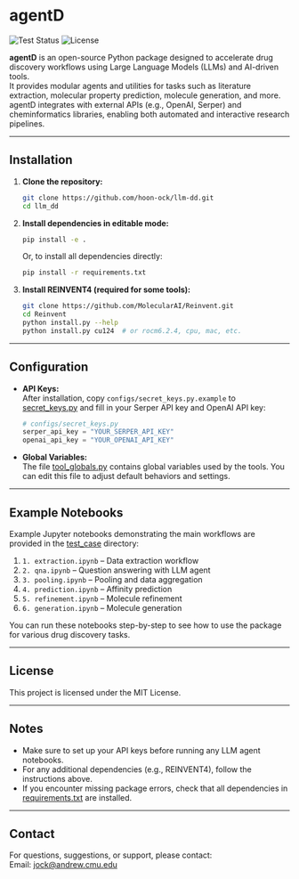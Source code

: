 # agentD

![Test Status](https://img.shields.io/github/actions/workflow/status/hoon-ock/llm-dd/python-app.yml?branch=release)
![License](https://img.shields.io/github/license/hoon-ock/llm-dd)

**agentD** is an open-source Python package designed to accelerate drug discovery workflows using Large Language Models (LLMs) and AI-driven tools.  
It provides modular agents and utilities for tasks such as literature extraction, molecular property prediction, molecule generation, and more.  
agentD integrates with external APIs (e.g., OpenAI, Serper) and cheminformatics libraries, enabling both automated and interactive research pipelines.


---

## Installation

1. **Clone the repository:**
    ```sh
    git clone https://github.com/hoon-ock/llm-dd.git
    cd llm_dd
    ```

2. **Install dependencies in editable mode:**
    ```sh
    pip install -e .
    ```
    Or, to install all dependencies directly:
    ```sh
    pip install -r requirements.txt
    ```

3. **Install REINVENT4 (required for some tools):**
    ```sh
    git clone https://github.com/MolecularAI/Reinvent.git
    cd Reinvent
    python install.py --help
    python install.py cu124  # or rocm6.2.4, cpu, mac, etc.
    ```

---

## Configuration

- **API Keys:**  
  After installation, copy `configs/secret_keys.py.example` to [secret_keys.py](http://_vscodecontentref_/0) and fill in your Serper API key and OpenAI API key:
    ```python
    # configs/secret_keys.py
    serper_api_key = "YOUR_SERPER_API_KEY"
    openai_api_key = "YOUR_OPENAI_API_KEY"
    ```

- **Global Variables:**  
  The file [tool_globals.py](http://_vscodecontentref_/1) contains global variables used by the tools. You can edit this file to adjust default behaviors and settings.

---

## Example Notebooks

Example Jupyter notebooks demonstrating the main workflows are provided in the [test_case](http://_vscodecontentref_/2) directory:

1. `1. extraction.ipynb` – Data extraction workflow
2. `2. qna.ipynb` – Question answering with LLM agent
3. `3. pooling.ipynb` – Pooling and data aggregation
4. `4. prediction.ipynb` – Affinity prediction
5. `5. refinement.ipynb` – Molecule refinement
6. `6. generation.ipynb` – Molecule generation

You can run these notebooks step-by-step to see how to use the package for various drug discovery tasks.

---

## License

This project is licensed under the MIT License.

---

## Notes

- Make sure to set up your API keys before running any LLM agent notebooks.
- For any additional dependencies (e.g., REINVENT4), follow the instructions above.
- If you encounter missing package errors, check that all dependencies in [requirements.txt](http://_vscodecontentref_/3) are installed.

---

## Contact

For questions, suggestions, or support, please contact:  
Email: [jock@andrew.cmu.edu](mailto:jock@andrew.cmu.edu)